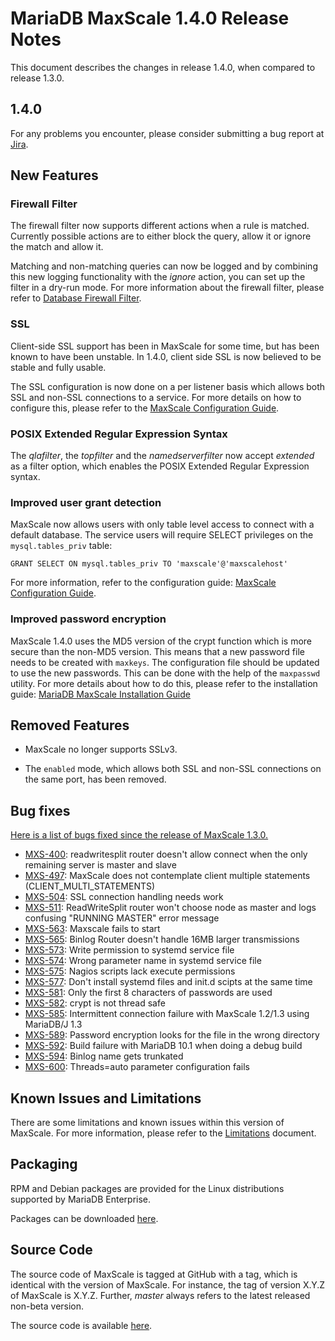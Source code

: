
# MariaDB MaxScale 1.4.0 Release Notes

This document describes the changes in release 1.4.0, when compared to
release 1.3.0.

## 1.4.0

For any problems you encounter, please consider submitting a bug
report at [Jira](https://jira.mariadb.org).

## New Features

### Firewall Filter

The firewall filter now supports different actions when a rule is matched.
Currently possible actions are to either block the query, allow it or
ignore the match and allow it.

Matching and non-matching queries can now be logged and by combining this new
logging functionality with the _ignore_ action, you can set up the filter in
a dry-run mode. For more information about the firewall filter, please refer to
[Database Firewall Filter](../Filters/Database-Firewall-Filter.md).

### SSL

Client-side SSL support has been in MaxScale for some time, but has
been known to have been unstable. In 1.4.0, client side SSL is now
believed to be stable and fully usable.

The SSL configuration is now done on a per listener basis which
allows both SSL and non-SSL connections to a service. For more details
on how to configure this, please refer to the
[MaxScale Configuration Guide](../Getting-Started/Configuration-Guide.md#listener-and-ssl).

### POSIX Extended Regular Expression Syntax

The _qlafilter_, the _topfilter_ and the _namedserverfilter_ now
accept _extended_ as a filter option, which enables the POSIX Extended
Regular Expression syntax.


### Improved user grant detection

MaxScale now allows users with only table level access to connect with
a default database. The service users will require SELECT privileges on
the `mysql.tables_priv` table:

```
GRANT SELECT ON mysql.tables_priv TO 'maxscale'@'maxscalehost'
```
For more information, refer to the configuration guide:
[MaxScale Configuration Guide](../Getting-Started/Configuration-Guide.md#service).

### Improved password encryption

MaxScale 1.4.0 uses the MD5 version of the crypt function which is more secure
than the non-MD5 version. This means that a new password file needs to be
created with `maxkeys`. The configuration file should be updated to use the new
passwords. This can be done with the help of the `maxpasswd` utility. For more
details about how to do this, please refer to the installation guide:
[MariaDB MaxScale Installation Guide](../Documentation/Getting-Started/MariaDB-MaxScale-Installation-Guide.md)

## Removed Features

* MaxScale no longer supports SSLv3.

* The `enabled` mode, which allows both SSL and non-SSL connections on the same port, has been removed.

## Bug fixes

[Here is a list of bugs fixed since the release of MaxScale 1.3.0.](https://jira.mariadb.org/browse/MXS-600?jql=project%20%3D%20MXS%20AND%20issuetype%20%3D%20Bug%20AND%20resolution%20in%20(Fixed%2C%20Done)%20AND%20fixVersion%20%3D%201.4.0)

 * [MXS-400](https://jira.mariadb.org/browse/MXS-400): readwritesplit router doesn't allow connect when the only remaining server is master and slave
 * [MXS-497](https://jira.mariadb.org/browse/MXS-497): MaxScale does not contemplate client multiple statements (CLIENT_MULTI_STATEMENTS)
 * [MXS-504](https://jira.mariadb.org/browse/MXS-504): SSL connection handling needs work
 * [MXS-511](https://jira.mariadb.org/browse/MXS-511): ReadWriteSplit router won't choose node as master and logs confusing "RUNNING MASTER" error message
 * [MXS-563](https://jira.mariadb.org/browse/MXS-563): Maxscale fails to start
 * [MXS-565](https://jira.mariadb.org/browse/MXS-565): Binlog Router doesn't handle 16MB larger transmissions
 * [MXS-573](https://jira.mariadb.org/browse/MXS-573): Write permission to systemd service file
 * [MXS-574](https://jira.mariadb.org/browse/MXS-574): Wrong parameter name in systemd service file
 * [MXS-575](https://jira.mariadb.org/browse/MXS-575): Nagios scripts lack execute permissions
 * [MXS-577](https://jira.mariadb.org/browse/MXS-577): Don't install systemd files and init.d scipts at the same time
 * [MXS-581](https://jira.mariadb.org/browse/MXS-581): Only the first 8 characters of passwords are used
 * [MXS-582](https://jira.mariadb.org/browse/MXS-582): crypt is not thread safe
 * [MXS-585](https://jira.mariadb.org/browse/MXS-585): Intermittent connection failure with MaxScale 1.2/1.3 using MariaDB/J 1.3
 * [MXS-589](https://jira.mariadb.org/browse/MXS-589): Password encryption looks for the file in the wrong directory
 * [MXS-592](https://jira.mariadb.org/browse/MXS-592): Build failure with MariaDB 10.1 when doing a debug build
 * [MXS-594](https://jira.mariadb.org/browse/MXS-594): Binlog name gets trunkated
 * [MXS-600](https://jira.mariadb.org/browse/MXS-600): Threads=auto parameter configuration fails

## Known Issues and Limitations

There are some limitations and known issues within this version of MaxScale.
For more information, please refer to the [Limitations](../About/Limitations.md) document.

## Packaging

RPM and Debian packages are provided for the Linux distributions supported
by MariaDB Enterprise.

Packages can be downloaded [here](https://mariadb.com/resources/downloads).

## Source Code

The source code of MaxScale is tagged at GitHub with a tag, which is identical
with the version of MaxScale. For instance, the tag of version X.Y.Z of MaxScale
is X.Y.Z. Further, *master* always refers to the latest released non-beta version.

The source code is available [here](https://github.com/mariadb-corporation/MaxScale).

